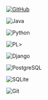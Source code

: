 [![GitHub](https://img.shields.io/badge/GitHub-100000?style=for-the-badge&logo=github&logoColor=white)](https://github.com/sheldonmera)

![Java](https://img.shields.io/badge/java-%23ED8B00.svg?style=for-the-badge&logo=openjdk&logoColor=white)

![Python](https://img.shields.io/badge/python-3670A0?style=for-the-badge&logo=python&logoColor=ffdd54)

![PL](https://img.shields.io/badge/PL%2FSQL-FFFFFF?style=for-the-badge&logo=oracle&logoColor=FF0000&labelColor=FFFFFF&color=FF0000)>

![Django](https://img.shields.io/badge/django-%23092E20.svg?style=for-the-badge&logo=django&logoColor=white)

![PostgreSQL](https://img.shields.io/badge/PostgreSQL-000?style=for-the-badge&logo=postgresql)

![SQLite](https://img.shields.io/badge/SQLite-000?style=for-the-badge&logo=sqlite&logoColor=07405E)

![Git](https://img.shields.io/badge/GIT-E44C30?style=for-the-badge&logo=git&logoColor=white)
